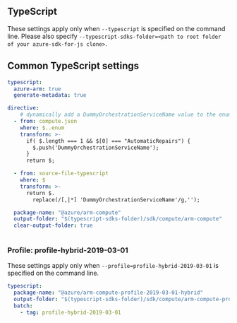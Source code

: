 ## TypeScript

These settings apply only when `--typescript` is specified on the command line.
Please also specify `--typescript-sdks-folder=<path to root folder of your azure-sdk-for-js clone>`.

## Common TypeScript settings

``` yaml $(typescript)
typescript:
  azure-arm: true
  generate-metadata: true

directive:
    # dynamically add a DummyOrchestrationServiceName value to the enum 
  - from: compute.json
    where: $..enum
    transform: >-
      if( $.length === 1 && $[0] === "AutomaticRepairs") { 
        $.push('DummyOrchestrationServiceName');
      }
      return $;

  - from: source-file-typescript
    where: $ 
    transform: >-
      return $.
        replace(/[,|*] 'DummyOrchestrationServiceName'/g,'');
```

``` yaml $(typescript) && !$(profile)
  package-name: "@azure/arm-compute"
  output-folder: "$(typescript-sdks-folder)/sdk/compute/arm-compute"
  clear-output-folder: true
  
```

### Profile: profile-hybrid-2019-03-01

These settings apply only when `--profile=profile-hybrid-2019-03-01` is specified on the command line.

``` yaml $(profile)=='profile-hybrid-2019-03-01'
typescript:
  package-name: "@azure/arm-compute-profile-2019-03-01-hybrid"
  output-folder: "$(typescript-sdks-folder)/sdk/compute/arm-compute-profile-2019-03-01-hybrid"
  batch:
    - tag: profile-hybrid-2019-03-01
```
